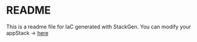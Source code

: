 # README
This is a readme file for IaC generated with StackGen.
You can modify your appStack -> [here](http://main.dev.stackgen.com/appstacks/ecf8c25d-b10a-4ce9-b689-afdd6b02a890)

